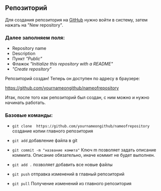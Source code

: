 ## Репозиторий
Для создания репозитория на [GitHub](/tasknumber3.14/github.md) нужно войти в систему, затем нажать на "New repository".

### Далее заполняем поля: 
- Repository name 
- Description 
- Пункт *"Public"* 
- Флажок *"Initialize this repository with a README"* 
- *"Create repository"*

 Репозиторий создан! Теперь он доступен по адресу в браузере:   

https://github.com/yournameongithub/nameofrepository 
       
Итак, после того как репозиторий был создан, с ним можно и нужно начинать работать.

### Базовые команды:

 - `git clone  https://github.com/yournameongithub/nameofrepository` создание копии главного репозитория
 
- `git add` добавление файла в git

- `git commit -­m "название комита"` Ключ                   ­m позволяет задать описание коммита. Описание обязательно, иначе
коммит не будет выполнен.
- `git add .`  позволяет добавить все новые файлы
- `git push` отправка изменений в главный репозиторий
- `git pull` Получение изменений из главного репозитория         
    
